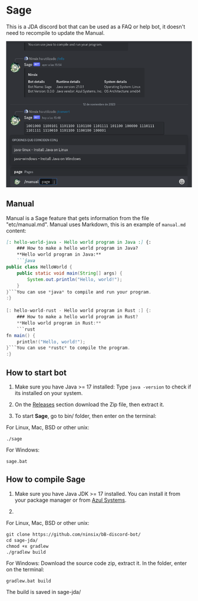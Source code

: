 # Sage

This is a JDA discord bot that can be used as a FAQ or help bot, it doesn't need to recompile to update the Manual.


![Sage screenshot](/assets/img/showcase.png)

## Manual

Manual is a Sage feature that gets information from the file "etc/manual.md". Manual uses Markdown, this is an example of `manual.md` content:

```markdown
[: hello-world-java - Hello world program in Java :] {:
    ### How to make a hello world program in Java?
    **Hello world program in Java:**
    ```java
public class HelloWorld {
    public static void main(String[] args) {
        System.out.println("Hello, world!");
    }
}```You can use *java* to compile and run your program.
:}
    
[: hello-world-rust - Hello world program in Rust :] {:
    ### How to make a hello world program in Rust?
    **Hello world program in Rust:**
    ```rust
fn main() {
    println!("Hello, world!");
}```You can use *rustc* to compile the program.
:}
```

## How to start bot

1. Make sure you have Java >= 17 installed: Type `java -version` to check if its installed on your system.

2. On the [Releases](https://github.com/ninsix/sage-jda/releases) section download the Zip file, then extract it.

3. To start **Sage**, go to bin/ folder, then enter on the terminal:

For Linux, Mac, BSD or other unix: 
```
./sage
```

For Windows: 
```
sage.bat
```

## How to compile Sage

1. Make sure you have Java JDK >= 17 installed. You can install it from your package manager or from [Azul Systems](https://azul.com/downloads).

2.

For Linux, Mac, BSD or other unix: 
```
git clone https://github.com/ninsix/bB-discord-bot/
cd sage-jda/
chmod +x gradlew
./gradlew build
```

For Windows: 
Download the source code zip, extract it. In the folder, enter on the terminal:
```
gradlew.bat build
```

The build is saved in sage-jda/

